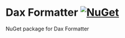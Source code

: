 # Dax Formatter [![NuGet](https://github.com/albertospelta/dax-formatter/actions/workflows/dotnet.yml/badge.svg)](https://github.com/albertospelta/dax-formatter/actions/workflows/dotnet.yml)

NuGet package for Dax Formatter
